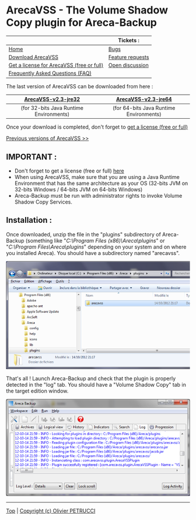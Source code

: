 # ArecaVSS - The Volume Shadow Copy plugin for Areca-Backup

|                                                         | Tickets :                               |
|---------------------------------------------------------|-----------------------------------------|
| [Home](README.md)                                       | [Bugs](bugs.md)                         |
| [Download ArecaVSS](download.md)                        | [Feature requests](feature-requests.md) |
| [Get a license for ArecaVSS (free or full)](license.md) | [Open discussion](open-discussion.md)   |
| [Frequently Asked Questions (FAQ)](faq.md)              |                                         |


The last version of ArecaVSS can be downloaded from here :

| [ArecaVSS-v2.3-jre32]()                 | [ArecaVSS-v2.3-jre64]()                 |
|:---------------------------------------:|:---------------------------------------:|
| (for 32-bits Java Runtime Environments) | (for 64-bits Java Runtime Environments) |



Once your download is completed, don't forget to
[get a license (free or full)]()


[Previous versions of ArecaVSS >>]()

## IMPORTANT :

- Don't forget to get a license (free or full) [here]()
- When using ArecaVSS, make sure that you are using a Java Runtime Environment that has the same architecture as your OS (32-bits JVM on 32-bits Windows / 64-bits JVM on 64-bits Windows)
- Areca-Backup must be run with administrator rights to invoke Volume Shadow Copy Services. 

## Installation :

Once downloaded, unzip the file in the "plugins" subdirectory of Areca-Backup (something like "_C:\Program Files (x86)\Areca\plugins_" or "_C:\Program Files\Areca\plugins_" depending on your system and on where you installed Areca). You should have a subdirectory named "arecavss".

![](./images/explorer.png)

That's all ! Launch Areca-Backup and check that the plugin is properly detected in the "log" tab. You should have a "Volume Shadow Copy" tab in the target edition window.

![](./images/log.png)


---

[Top] | [Copyright (c) Olivier PETRUCCI]

[Top]: #arecavss---the-volume-shadow-copy-plugin-for-areca-backup "Go to top of the document"
[Copyright (c) Olivier PETRUCCI]: http://web.archive.org/web/20190623074611/http://www.arecavss.com/download.php?PHPSESSID=b7a25355db98fa9b1c290eb892b036e1 "Visit the original resource"